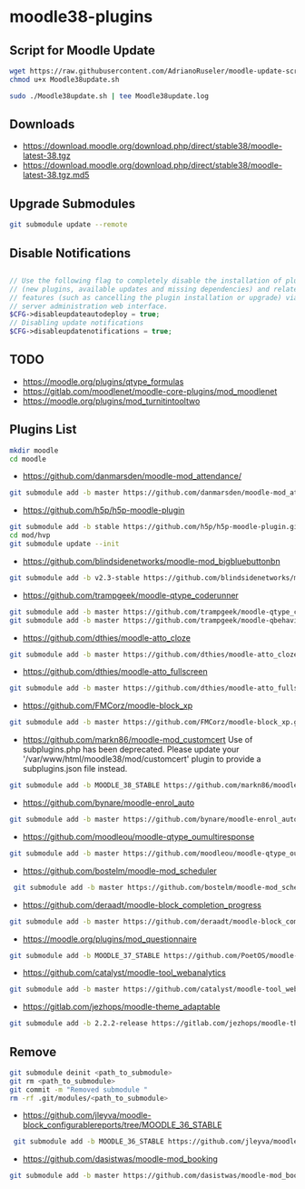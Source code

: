 # moodle38-plugins
## Script for Moodle Update
```bash
wget https://raw.githubusercontent.com/AdrianoRuseler/moodle-update-script/master/Moodle38update.sh -O Moodle38update.sh
chmod u+x Moodle38update.sh

sudo ./Moodle38update.sh | tee Moodle38update.log
```
## Downloads
- https://download.moodle.org/download.php/direct/stable38/moodle-latest-38.tgz
- https://download.moodle.org/download.php/direct/stable38/moodle-latest-38.tgz.md5

## Upgrade Submodules
```bash
git submodule update --remote
```

## Disable Notifications

## 
```php
// Use the following flag to completely disable the installation of plugins
// (new plugins, available updates and missing dependencies) and related
// features (such as cancelling the plugin installation or upgrade) via the
// server administration web interface.
$CFG->disableupdateautodeploy = true;
// Disabling update notifications
$CFG->disableupdatenotifications = true;
```

## TODO
- https://moodle.org/plugins/qtype_formulas
- https://gitlab.com/moodlenet/moodle-core-plugins/mod_moodlenet
- https://moodle.org/plugins/mod_turnitintooltwo

## Plugins List

```bash
mkdir moodle
cd moodle
```

- https://github.com/danmarsden/moodle-mod_attendance/
```bash
git submodule add -b master https://github.com/danmarsden/moodle-mod_attendance.git mod/attendance
```

- https://github.com/h5p/h5p-moodle-plugin
```bash
git submodule add -b stable https://github.com/h5p/h5p-moodle-plugin.git mod/hvp
cd mod/hvp
git submodule update --init
```

- https://github.com/blindsidenetworks/moodle-mod_bigbluebuttonbn
```bash
git submodule add -b v2.3-stable https://github.com/blindsidenetworks/moodle-mod_bigbluebuttonbn.git mod/bigbluebuttonbn
```

- https://github.com/trampgeek/moodle-qtype_coderunner
```bash
git submodule add -b master https://github.com/trampgeek/moodle-qtype_coderunner.git question/type/coderunner
git submodule add -b master https://github.com/trampgeek/moodle-qbehaviour_adaptive_adapted_for_coderunner.git question/behaviour/adaptive_adapted_for_coderunner
```

- https://github.com/dthies/moodle-atto_cloze
```bash
git submodule add -b master https://github.com/dthies/moodle-atto_cloze.git lib/editor/atto/plugins/cloze
```

- https://github.com/dthies/moodle-atto_fullscreen
```bash
git submodule add -b master https://github.com/dthies/moodle-atto_fullscreen.git lib/editor/atto/plugins/fullscreen
```
- https://github.com/FMCorz/moodle-block_xp
```bash
git submodule add -b master https://github.com/FMCorz/moodle-block_xp.git blocks/xp
```

- https://github.com/markn86/moodle-mod_customcert
Use of subplugins.php has been deprecated. Please update your '/var/www/html/moodle38/mod/customcert' plugin to provide a subplugins.json file instead.
```bash
git submodule add -b MOODLE_38_STABLE https://github.com/markn86/moodle-mod_customcert.git mod/customcert
```
- https://github.com/bynare/moodle-enrol_auto
```bash
git submodule add -b master https://github.com/bynare/moodle-enrol_auto.git enrol/auto
```

- https://github.com/moodleou/moodle-qtype_oumultiresponse
```bash
git submodule add -b master https://github.com/moodleou/moodle-qtype_oumultiresponse.git question/type/oumultiresponse
```

- https://github.com/bostelm/moodle-mod_scheduler
```bash
 git submodule add -b master https://github.com/bostelm/moodle-mod_scheduler.git mod/scheduler
```
- https://github.com/deraadt/moodle-block_completion_progress
```bash
git submodule add -b master https://github.com/deraadt/moodle-block_completion_progress.git blocks/completion_progress
```
- https://moodle.org/plugins/mod_questionnaire

```bash
git submodule add -b MOODLE_37_STABLE https://github.com/PoetOS/moodle-mod_questionnaire.git mod/questionnaire
```
- https://github.com/catalyst/moodle-tool_webanalytics

```bash
git submodule add -b master https://github.com/catalyst/moodle-tool_webanalytics.git admin/tool/webanalytics
```
- https://gitlab.com/jezhops/moodle-theme_adaptable
```bash
git submodule add -b 2.2.2-release https://gitlab.com/jezhops/moodle-theme_adaptable.git theme/adaptable
```

## Remove
```bash
git submodule deinit <path_to_submodule>
git rm <path_to_submodule>
git commit -m "Removed submodule "
rm -rf .git/modules/<path_to_submodule>
```

- https://github.com/jleyva/moodle-block_configurablereports/tree/MOODLE_36_STABLE
```bash
 git submodule add -b MOODLE_36_STABLE https://github.com/jleyva/moodle-block_configurablereports.git blocks/configurable_reports
```

- https://github.com/dasistwas/moodle-mod_booking

```bash
git submodule add -b master https://github.com/dasistwas/moodle-mod_booking.git  mod/booking
```


